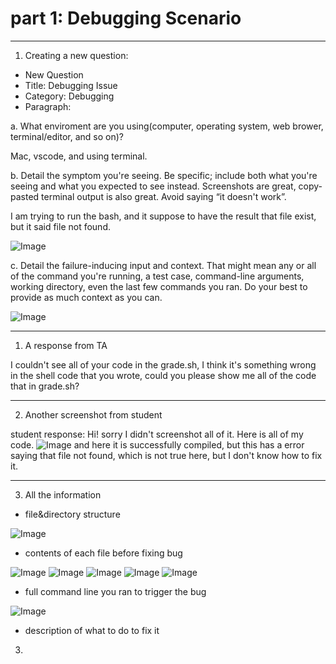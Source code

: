 # part 1: Debugging Scenario

---

1. Creating a new question:
* New Question
* Title: Debugging Issue
* Category: Debugging
* Paragraph:

a. What enviroment are you using(computer, operating system, web brower, terminal/editor, and so on)?

Mac, vscode, and using terminal.

b. Detail the symptom you're seeing. Be specific; include both what you're seeing and what you expected to see instead. Screenshots are great, copy-pasted terminal output is also great. Avoid saying “it doesn't work”.

I am trying to run the bash, and it suppose to have the result that file exist, but it said file not found.

![Image](bashgrade.jpg)

c. Detail the failure-inducing input and context. That might mean any or all of the command you're running, a test case, command-line arguments, working directory, even the last few commands you ran. Do your best to provide as much context as you can.

![Image](bashhalf.jpg)

---

1. A response from TA

I couldn't see all of your code in the grade.sh, I think it's something wrong in the shell code that you wrote, could you please show me all of the code that in grade.sh?

---

2. Another screenshot from student

student response:
Hi! sorry I didn't screenshot all of it. Here is all of my code.
![Image](bashfailedall.jpg)
and here it is successfully compiled, but this has a error saying that file not found, which is not true here, but I don't know how to fix it.

---

3. All the information

* file&directory structure

![Image](filestructure.jpg)

* contents of each file before fixing bug

![Image](listexamples.jpg)
![Image](server.jpg)
![Image](test.jpg)
![Image](gradeserver1.jpg)
![Image](gradeserver2.jpg)


* full command line you ran to trigger the bug

![Image](bashgrade.jpg)

* description of what to do to fix it
















3. 
